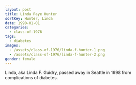```yaml
---
layout: post
title: Linda Faye Hunter
sortKey: Hunter, Linda
date: 1998-01-01
categories:
  - class-of-1976
tags:
  - diabetes
images:
  - /assets/class-of-1976/linda-f-hunter-1.png
  - /assets/class-of-1976/linda-f-hunter-2.png
gender: female
---
```


Linda, aka Linda F. Guidry, passed away in Seattle in 1998 from complications of diabetes.
